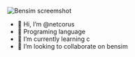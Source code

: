 ![Bensim screemshot]()

- 👋 Hi, I’m @netcorus
- 👀 Programing language
- 🌱 I’m currently learning c
- 💞️ I’m looking to collaborate on bensim

